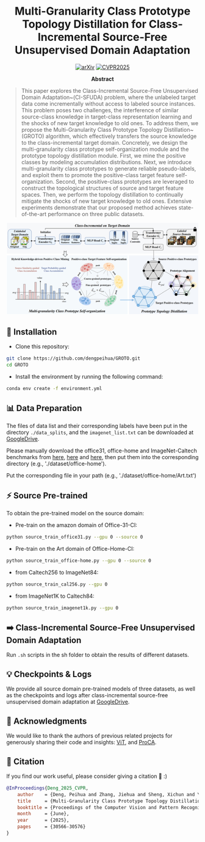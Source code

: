 <div align="center">

# Multi-Granularity Class Prototype Topology Distillation for Class-Incremental Source-Free Unsupervised Domain Adaptation

[![arXiv](https://img.shields.io/badge/arxiv-2411.16064-b31b1b?logo=arxiv&logoColor=white&labelColor=555)](https://arxiv.org/abs/2411.16064)
[![CVPR2025](https://img.shields.io/badge/CVPR2025-Paper-blue?logo=read-the-docs&logoColor=white)](https://openaccess.thecvf.com/content/CVPR2025/html/Deng_Multi-Granularity_Class_Prototype_Topology_Distillation_for_Class-Incremental_Source-Free_Unsupervised_Domain_CVPR_2025_paper.html)

</div>

<div align="center"><b>Abstract</b></div>

> This paper explores the Class-Incremental Source-Free Unsupervised Domain Adaptation~(CI-SFUDA) problem, where the unlabeled target data come incrementally without access to labeled source instances. This problem poses two challenges, the interference of similar source-class knowledge in target-class representation learning and the shocks of new target knowledge to old ones. To address them, we propose the Multi-Granularity Class Prototype Topology Distillation~(GROTO) algorithm, which effectively transfers the source knowledge to the class-incremental target domain. Concretely, we design the multi-granularity class prototype self-organization module and the prototype topology distillation module. First, we mine the positive classes by modeling accumulation distributions. Next, we introduce multi-granularity class prototypes to generate reliable pseudo-labels, and exploit them to promote the positive-class target feature self-organization. Second, the positive-class prototypes are leveraged to construct the topological structures of source and target feature spaces. Then, we perform the topology distillation to continually mitigate the shocks of new target knowledge to old ones. Extensive experiments demonstrate that our proposed method achieves state-of-the-art performance on three public datasets.

![Method](figs/method.png)

## 🔧 Installation
- Clone this repository:
```bash
git clone https://github.com/dengpeihua/GROTO.git
cd GROTO
```
- Install the environment by running the following command:
```bash
conda env create -f environment.yml
```

## 📊 Data Preparation
The files of data list and their corresponding labels have been put in the directory `./data_splits`, and the `imagenet_list.txt` can be downloaded at [GoogleDrive](https://drive.google.com/drive/folders/1MGFO41tVIsG1ckQmh0t3q9kJjmnXM2i2?usp=sharing).

Please manually download the office31, office-home and ImageNet-Caltech benchmarks from [here](https://github.com/jindongwang/transferlearning/tree/master/data), [here](http://www.vision.caltech.edu/Image_Datasets/Caltech256) and [here](https://image-net.org/data/ILSVRC/2012/ILSVRC2012_img_train.tar), then put them into the corresponding directory (e.g., './dataset/office-home').

Put the corresponding file in your path (e.g., './dataset/office-home/Art.txt')

## ⚡ Source Pre-trained
To obtain the pre-trained model on the source domain:
- Pre-train on the amazon domain of Office-31-CI:
```bash
python source_train_office31.py --gpu 0 --source 0
```

- Pre-train on the Art domain of Office-Home-CI:
```bash
python source_train_office-home.py --gpu 0 --source 0
```

- from Caltech256 to ImageNet84:
```bash
python source_train_cal256.py --gpu 0
```

- from ImageNet1K to Caltech84:
```bash
python source_train_imagenet1k.py --gpu 0
```

## ➡️ Class-Incremental Source-Free Unsupervised Domain Adaptation
Run `.sh` scripts in the sh folder to obtain the results of different datasets.

## 💡 Checkpoints & Logs
We provide all source domain pre-trained models of three datasets, as well as the checkpoints and logs after class-incremental source-free unsupervised domain adaptation at [GoogleDrive](https://drive.google.com/drive/folders/1MGFO41tVIsG1ckQmh0t3q9kJjmnXM2i2).

## 🙏 Acknowledgments
We would like to thank the authors of previous related projects for generously sharing their code and insights: [ViT](https://github.com/lukemelas/PyTorch-Pretrained-ViT), and [ProCA](https://github.com/Hongbin98/ProCA).

## 🤝 Citation
If you find our work useful, please consider giving a citation 📝 :)
```bibtex
@InProceedings{Deng_2025_CVPR,
    author    = {Deng, Peihua and Zhang, Jiehua and Sheng, Xichun and Yan, Chenggang and Sun, Yaoqi and Fu, Ying and Li, Liang},
    title     = {Multi-Granularity Class Prototype Topology Distillation for Class-Incremental Source-Free Unsupervised Domain Adaptation},
    booktitle = {Proceedings of the Computer Vision and Pattern Recognition Conference (CVPR)},
    month     = {June},
    year      = {2025},
    pages     = {30566-30576}
}
```
